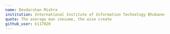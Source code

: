 ```yaml
---
name: Devdarshan Mishra
institution: International Institute of Information Technology Bhubaneswar
quote: The average man consume, the wise create
github_user: b117020
---
```

